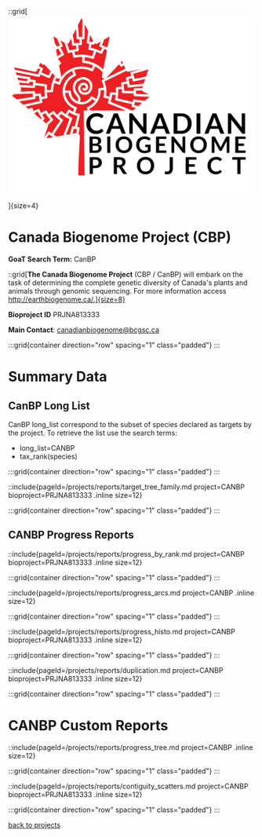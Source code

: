 ::grid[![GoaT](/static/images/Canadian_CBP_logo.png)]{size=4}

# Canada Biogenome Project (CBP)

**GoaT Search Term:** CanBP

::grid[**The Canada Biogenome Project** (CBP / CanBP) will embark on the task of determining the complete genetic diversity of Canada's plants and animals through genomic sequencing. For more information access http://earthbiogenome.ca/.]{size=8}

**Bioproject ID** PRJNA813333

**Main Contact**: canadianbiogenome@bcgsc.ca

:::grid{container direction="row" spacing="1" class="padded"}
:::

# Summary Data

## CanBP Long List

CanBP long_list correspond to the subset of species declared as targets by the project. To retrieve the list use the search terms:

- long_list=CANBP
- tax_rank(species)

:::grid{container direction="row" spacing="1" class="padded"}
:::

::include{pageId=/projects/reports/target_tree_family.md project=CANBP bioproject=PRJNA813333 .inline size=12}

:::grid{container direction="row" spacing="1" class="padded"}
:::

## CANBP Progress Reports

::include{pageId=/projects/reports/progress_by_rank.md project=CANBP bioproject=PRJNA813333 .inline size=12}

:::grid{container direction="row" spacing="1" class="padded"}
:::

::include{pageId=/projects/reports/progress_arcs.md project=CANBP .inline size=12}

:::grid{container direction="row" spacing="1" class="padded"}
:::

::include{pageId=/projects/reports/progress_histo.md project=CANBP bioproject=PRJNA813333 .inline size=12}

:::grid{container direction="row" spacing="1" class="padded"}
:::

::include{pageId=/projects/reports/duplication.md project=CANBP bioproject=PRJNA813333 .inline size=12}

:::grid{container direction="row" spacing="1" class="padded"}
:::

# CANBP Custom Reports

::include{pageId=/projects/reports/progress_tree.md project=CANBP .inline size=12}

:::grid{container direction="row" spacing="1" class="padded"}
:::

::include{pageId=/projects/reports/contiguity_scatters.md project=CANBP bioproject=PRJNA813333 .inline size=12}

:::grid{container direction="row" spacing="1" class="padded"}
:::

[back to projects](/projects)
